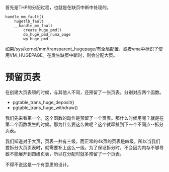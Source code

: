 首先是THP的分配过程，也就是在缺页中断中处理的。

```
handle_mm_fault()
    hugetlb_fault
    __handle_mm_fault
        create_huge_pmd()
        do_huge_pmd_numa_page
        wp_huge_pmd
```

如果/sys/kernel/mm/transparent_hugepage/有全局配置，或者vma中标识了使用VM_HUGEPAGE。在发生缺页中断时，则会分配大页。

# 预留页表

在创建大页表项的时候，与其他人不同，还预留了一张页表。分别对应两个函数。

* pgtable_trans_huge_deposit()
* pgtable_trans_huge_withdraw()

我们先来看第一个。这个函数的动作是预留了一个页表。那什么时候用呢？就是在第二个函数发生的时候。那为什么要这么做呢？这个就牵扯到下一个不同点--拆分页表。

我们知道对于大页，页表一共有三级。而正常的4k页的页表是四级。所以当我们要拆分大页页表时，就需要补上这么一级。为了保证拆分时，不会因为内存不够导致不能展开到四级页表，所以在分配时就多预留了一个页表。

不得不说这是一个有意思的设计。

